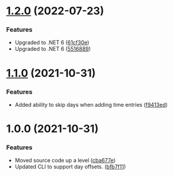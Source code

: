 # [1.2.0](https://github.com/BottlecapDave/TimesheetFiller/compare/v1.1.0...v1.2.0) (2022-07-23)


### Features

* Upgraded to .NET 6 ([61cf30e](https://github.com/BottlecapDave/TimesheetFiller/commit/61cf30e1720b539075ddf49249e0b124304727fd))
* Upgraded to .NET 6 ([5516889](https://github.com/BottlecapDave/TimesheetFiller/commit/5516889dc759d1874333a084b9530a2a8cd670fb))

# [1.1.0](https://github.com/BottlecapDave/TimesheetFiller/compare/v1.0.0...v1.1.0) (2021-10-31)


### Features

* Added ability to skip days when adding time entries ([f9413ed](https://github.com/BottlecapDave/TimesheetFiller/commit/f9413ed33778f78ee101b97e7113e6967b7cb198))

# 1.0.0 (2021-10-31)


### Features

* Moved source code up a level ([cba677e](https://github.com/BottlecapDave/TimesheetFiller/commit/cba677e12acbddbc6310f84ad404995ebdbb690d))
* Updated CLI to support day offsets. ([bfb7f11](https://github.com/BottlecapDave/TimesheetFiller/commit/bfb7f115f36c6ca1e2141ddee5d8c29b968be777))

